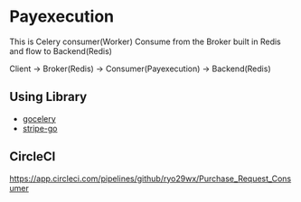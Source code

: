 # Payexecution
This is Celery consumer(Worker)
Consume from the Broker built in Redis and flow to Backend(Redis)

Client ->  Broker(Redis) -> Consumer(Payexecution) -> Backend(Redis)

## Using Library
- [gocelery](https://github.com/gocelery/gocelery) <br>
- [stripe-go](https://pkg.go.dev/github.com/stripe/stripe-go)


## CircleCI
https://app.circleci.com/pipelines/github/ryo29wx/Purchase_Request_Consumer
